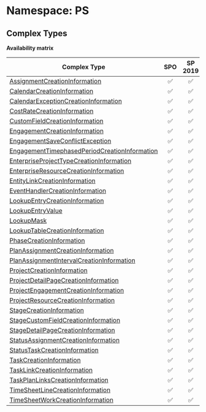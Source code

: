 # Namespace: PS

## Complex Types

**Availability matrix**

Complex Type | SPO | SP 2019 | SP 2016 | SP 2013
----------|:---:|:-------:|:-------:|:-------
[AssignmentCreationInformation](./ComplexTypes/AssignmentCreationInformation.md) | ✅ | ✅ | ✅ | ❌
[CalendarCreationInformation](./ComplexTypes/CalendarCreationInformation.md) | ✅ | ✅ | ✅ | ❌
[CalendarExceptionCreationInformation](./ComplexTypes/CalendarExceptionCreationInformation.md) | ✅ | ✅ | ✅ | ❌
[CostRateCreationInformation](./ComplexTypes/CostRateCreationInformation.md) | ✅ | ✅ | ✅ | ❌
[CustomFieldCreationInformation](./ComplexTypes/CustomFieldCreationInformation.md) | ✅ | ✅ | ✅ | ❌
[EngagementCreationInformation](./ComplexTypes/EngagementCreationInformation.md) | ✅ | ✅ | ❌ | ❌
[EngagementSaveConflictException](./ComplexTypes/EngagementSaveConflictException.md) | ✅ | ✅ | ❌ | ❌
[EngagementTimephasedPeriodCreationInformation](./ComplexTypes/EngagementTimephasedPeriodCreationInformation.md) | ✅ | ✅ | ❌ | ❌
[EnterpriseProjectTypeCreationInformation](./ComplexTypes/EnterpriseProjectTypeCreationInformation.md) | ✅ | ✅ | ✅ | ❌
[EnterpriseResourceCreationInformation](./ComplexTypes/EnterpriseResourceCreationInformation.md) | ✅ | ✅ | ✅ | ❌
[EntityLinkCreationInformation](./ComplexTypes/EntityLinkCreationInformation.md) | ✅ | ✅ | ❌ | ❌
[EventHandlerCreationInformation](./ComplexTypes/EventHandlerCreationInformation.md) | ✅ | ✅ | ✅ | ❌
[LookupEntryCreationInformation](./ComplexTypes/LookupEntryCreationInformation.md) | ✅ | ✅ | ✅ | ❌
[LookupEntryValue](./ComplexTypes/LookupEntryValue.md) | ✅ | ✅ | ✅ | ❌
[LookupMask](./ComplexTypes/LookupMask.md) | ✅ | ✅ | ✅ | ❌
[LookupTableCreationInformation](./ComplexTypes/LookupTableCreationInformation.md) | ✅ | ✅ | ✅ | ❌
[PhaseCreationInformation](./ComplexTypes/PhaseCreationInformation.md) | ✅ | ✅ | ✅ | ❌
[PlanAssignmentCreationInformation](./ComplexTypes/PlanAssignmentCreationInformation.md) | ✅ | ✅ | ✅ | ❌
[PlanAssignmentIntervalCreationInformation](./ComplexTypes/PlanAssignmentIntervalCreationInformation.md) | ✅ | ✅ | ✅ | ❌
[ProjectCreationInformation](./ComplexTypes/ProjectCreationInformation.md) | ✅ | ✅ | ✅ | ❌
[ProjectDetailPageCreationInformation](./ComplexTypes/ProjectDetailPageCreationInformation.md) | ✅ | ✅ | ✅ | ❌
[ProjectEngagementCreationInformation](./ComplexTypes/ProjectEngagementCreationInformation.md) | ✅ | ✅ | ❌ | ❌
[ProjectResourceCreationInformation](./ComplexTypes/ProjectResourceCreationInformation.md) | ✅ | ✅ | ✅ | ❌
[StageCreationInformation](./ComplexTypes/StageCreationInformation.md) | ✅ | ✅ | ✅ | ❌
[StageCustomFieldCreationInformation](./ComplexTypes/StageCustomFieldCreationInformation.md) | ✅ | ✅ | ✅ | ❌
[StageDetailPageCreationInformation](./ComplexTypes/StageDetailPageCreationInformation.md) | ✅ | ✅ | ✅ | ❌
[StatusAssignmentCreationInformation](./ComplexTypes/StatusAssignmentCreationInformation.md) | ✅ | ✅ | ✅ | ❌
[StatusTaskCreationInformation](./ComplexTypes/StatusTaskCreationInformation.md) | ✅ | ✅ | ✅ | ❌
[TaskCreationInformation](./ComplexTypes/TaskCreationInformation.md) | ✅ | ✅ | ✅ | ❌
[TaskLinkCreationInformation](./ComplexTypes/TaskLinkCreationInformation.md) | ✅ | ✅ | ✅ | ❌
[TaskPlanLinksCreationInformation](./ComplexTypes/TaskPlanLinksCreationInformation.md) | ✅ | ✅ | ❌ | ❌
[TimeSheetLineCreationInformation](./ComplexTypes/TimeSheetLineCreationInformation.md) | ✅ | ✅ | ✅ | ❌
[TimeSheetWorkCreationInformation](./ComplexTypes/TimeSheetWorkCreationInformation.md) | ✅ | ✅ | ✅ | ❌